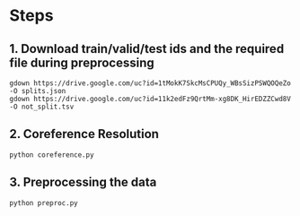 # Steps
## 1. Download train/valid/test ids and the required file during preprocessing
```shell
gdown https://drive.google.com/uc?id=1tMokK7SkcMsCPUQy_WBsSizPSWQOQeZo -O splits.json
gdown https://drive.google.com/uc?id=11k2edFz9QrtMm-xg8DK_HirEDZZCwd8V -O not_split.tsv
```
## 2. Coreference Resolution
```shell
python coreference.py
```

## 3. Preprocessing the data
```shell
python preproc.py
```

